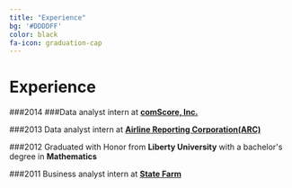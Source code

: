 ```yaml
---
title: "Experience"
bg: '#DDDDFF'
color: black
fa-icon: graduation-cap
---
```


# Experience

###2014
###Data analyst intern at [**comScore, Inc.**](http://www.comscore.com/)

###2013
Data analyst intern at [**Airline Reporting Corporation(ARC)**](https://www.arccorp.com/index.jsp)

###2012
Graduated with Honor from **Liberty University** with a bachelor's degree in **Mathematics**

###2011
Business analyst intern at [**State Farm**](https://www.statefarm.com/)
